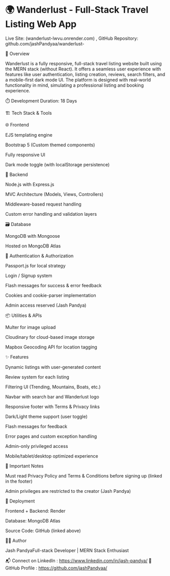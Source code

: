 # 🌍 Wanderlust - Full-Stack Travel Listing Web App

Live Site: (wanderlust-lwvu.onrender.com)  , GitHub Repository: github.com/jashPandyaa/wanderlust-

📌 Overview

Wanderlust is a fully responsive, full-stack travel listing website built using the MERN stack (without React). It offers a seamless user experience with features like user authentication, listing creation, reviews, search filters, and a mobile-first dark mode UI. The platform is designed with real-world functionality in mind, simulating a professional listing and booking experience.

⏱️ Development Duration: 18 Days

🏗️ Tech Stack & Tools

🌐 Frontend

EJS templating engine

Bootstrap 5 (Custom themed components)

Fully responsive UI

Dark mode toggle (with localStorage persistence)

🧠 Backend

Node.js with Express.js

MVC Architecture (Models, Views, Controllers)

Middleware-based request handling

Custom error handling and validation layers

🗃️ Database

MongoDB with Mongoose

Hosted on MongoDB Atlas

🔐 Authentication & Authorization

Passport.js for local strategy

Login / Signup system

Flash messages for success & error feedback

Cookies and cookie-parser implementation

Admin access reserved (Jash Pandya)

📦 Utilities & APIs

Multer for image upload

Cloudinary for cloud-based image storage

Mapbox Geocoding API for location tagging

✨ Features

Dynamic listings with user-generated content

Review system for each listing

Filtering UI (Trending, Mountains, Boats, etc.)

Navbar with search bar and Wanderlust logo

Responsive footer with Terms & Privacy links

Dark/Light theme support (user toggle)

Flash messages for feedback

Error pages and custom exception handling

Admin-only privileged access

Mobile/tablet/desktop optimized experience

🔐 Important Notes

Must read Privacy Policy and Terms & Conditions before signing up (linked in the footer)

Admin privileges are restricted to the creator (Jash Pandya)

🚀 Deployment

Frontend + Backend: Render

Database: MongoDB Atlas

Source Code: GitHub (linked above)

👨‍💻 Author

Jash PandyaFull-stack Developer | MERN Stack Enthusiast

📬 Connect on LinkedIn : https://www.linkedin.com/in/jash-pandya/
📁 GitHub Profile : https://github.com/jashPandyaa/
